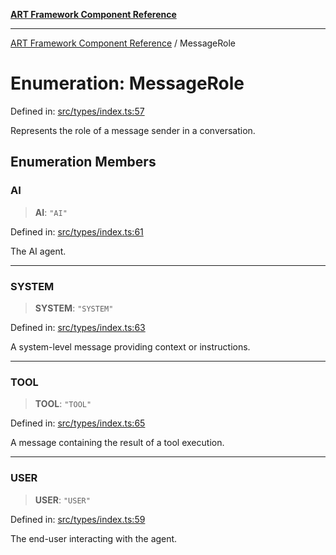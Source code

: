 [**ART Framework Component Reference**](../README.md)

***

[ART Framework Component Reference](../README.md) / MessageRole

# Enumeration: MessageRole

Defined in: [src/types/index.ts:57](https://github.com/hashangit/ART/blob/e4c184bd9ffa5ef078ee6a88704f24584b173411/src/types/index.ts#L57)

Represents the role of a message sender in a conversation.

## Enumeration Members

### AI

> **AI**: `"AI"`

Defined in: [src/types/index.ts:61](https://github.com/hashangit/ART/blob/e4c184bd9ffa5ef078ee6a88704f24584b173411/src/types/index.ts#L61)

The AI agent.

***

### SYSTEM

> **SYSTEM**: `"SYSTEM"`

Defined in: [src/types/index.ts:63](https://github.com/hashangit/ART/blob/e4c184bd9ffa5ef078ee6a88704f24584b173411/src/types/index.ts#L63)

A system-level message providing context or instructions.

***

### TOOL

> **TOOL**: `"TOOL"`

Defined in: [src/types/index.ts:65](https://github.com/hashangit/ART/blob/e4c184bd9ffa5ef078ee6a88704f24584b173411/src/types/index.ts#L65)

A message containing the result of a tool execution.

***

### USER

> **USER**: `"USER"`

Defined in: [src/types/index.ts:59](https://github.com/hashangit/ART/blob/e4c184bd9ffa5ef078ee6a88704f24584b173411/src/types/index.ts#L59)

The end-user interacting with the agent.

